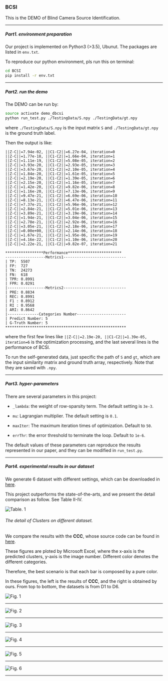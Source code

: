 ### BCSI

This is the DEMO of Blind Camera Source Identification. 

***

##### Part1. environment preparation

Our project is implemented on Python3 (>3.5), Ubunut. The packages are listed in `env.txt`. 

To reproduce our python environment, pls run this on terminal:
```bash
cd BCSI
pip install -r env.txt
```

***

##### Part2. run the demo

The DEMO can be run by:
```bash
source activate demo_dbcsi
python run_test.py ./TestingData/S.npy ./TestingData/gt.npy
```
where `./TestingData/S.npy` is the input matrix `S` and `./TestingData/gt.npy` is the ground truth label.

Then the output is like:
```commandline
||Z-C||=7.94e-02, ||C1-C2||=6.27e-04, iteration=0
||Z-C||=1.77e-18, ||C1-C2||=1.66e-04, iteration=1
||Z-C||=1.11e-19, ||C1-C2||=5.08e-05, iteration=2
||Z-C||=3.93e-20, ||C1-C2||=2.93e-05, iteration=3
||Z-C||=3.67e-20, ||C1-C2||=2.10e-05, iteration=4
||Z-C||=1.84e-20, ||C1-C2||=1.61e-05, iteration=5
||Z-C||=2.19e-20, ||C1-C2||=1.39e-05, iteration=6
||Z-C||=2.15e-20, ||C1-C2||=1.16e-05, iteration=7
||Z-C||=1.42e-20, ||C1-C2||=9.82e-06, iteration=8
||Z-C||=1.16e-20, ||C1-C2||=7.13e-06, iteration=9
||Z-C||=9.47e-21, ||C1-C2||=6.69e-06, iteration=10
||Z-C||=8.13e-21, ||C1-C2||=6.47e-06, iteration=11
||Z-C||=7.37e-21, ||C1-C2||=5.96e-06, iteration=12
||Z-C||=2.84e-21, ||C1-C2||=5.01e-06, iteration=13
||Z-C||=3.89e-21, ||C1-C2||=3.19e-06, iteration=14
||Z-C||=1.94e-21, ||C1-C2||=3.04e-06, iteration=15
||Z-C||=2.78e-21, ||C1-C2||=2.92e-06, iteration=16
||Z-C||=3.05e-21, ||C1-C2||=2.18e-06, iteration=17
||Z-C||=0.00e+00, ||C1-C2||=2.14e-06, iteration=18
||Z-C||=1.67e-21, ||C1-C2||=1.95e-06, iteration=19
||Z-C||=4.16e-22, ||C1-C2||=1.10e-06, iteration=20
||Z-C||=2.22e-21, ||C1-C2||=9.82e-07, iteration=21

*****************Performance************************
------------------Metrics1----------------------------
| TP:  5507
| FP:  727
| TN:  24273
| FN:  618
| TPR: 0.8991
| FPR: 0.0291
|-----------------Metrics2----------------------------
| PRE: 0.8834
| REC: 0.8991
| F1 : 0.8912
| RI : 0.9568
| ARI: 0.8642
|--------------Categories Number----------------------
| Predict Number: 5
| G-Truth Number: 5
******************************************************
```
where the first few lines like `||Z-C||=2.19e-20, ||C1-C2||=1.39e-05, iteration=6` is the optimization processing, and the last several lines is the performance of BCSI.

To run the self-generated data, just specific the path of `S` and `gt`, which are the input similarity matrix and ground truth array, respectively. Note that they are saved with `.npy`.  

***

##### Part3. hyper-parameters

There are several parameters in this project:

* `_lambda`: the weight of row-sparsity term. The default setting is `3e-3`.

* `mu`: Lagrangian multiplier. The default setting is `0.1`.

* `maxIter`: The maximum iteration times of optimization. Default to `50`.

* `errThr`: the error threshold to terminate the loop. Default to `1e-6`.

The default values of these parameters can reproduce the results represented in our paper, and they can be modified in `run_test.py`.
***

##### Part4. experimental results in our dataset

We generate 6 dataset with different settings, which can be downloaded in [here](https://www.jianguoyun.com/p/DVWEXaoQ6uPZBxiMsuMB).

This project outperforms the state-of-the-arts, and we present the detail comparison as follow. See Table II-IV.

![Table. 1](https://github.com/XiangJ87/BCSI/blob/master/Figures/TableII-IV.png?raw=true)



###### The detail of Clusters on different dataset.

We compare the results with the **CCC**, whose source code can be found in [here](http://www.grip.unina.it/index.php?option=com_content&view=article&id=79&Itemid=489&jsmallfib=1&dir=JSROOT/Blind_PRNUClustering).

These figures are ploted by Microsoft Excel, where the x-axis is the predicted clusters, y-axis is the image number. Different color denotes the different categories.

Therefore, the best scenario is that each bar is composed by a pure color.

In these figures, the left is the results of **CCC**, and the right is obtained by ours. From top to bottom, the datasets is from D1 to D6.


![Fig. 1](https://github.com/XiangJ87/BCSI/blob/master/Figures/D1Comparison.png?raw=true)
***
![Fig. 2](https://github.com/XiangJ87/BCSI/blob/master/Figures/D2Comparison.png?raw=true)
***
![Fig. 3](https://github.com/XiangJ87/BCSI/blob/master/Figures/D3Comparison.png?raw=true)
***
![Fig. 4](https://github.com/XiangJ87/BCSI/blob/master/Figures/D4Comparison.png?raw=true)
***
![Fig. 5](https://github.com/XiangJ87/BCSI/blob/master/Figures/D5Comparison.png?raw=true)
***
![Fig. 6](https://github.com/XiangJ87/BCSI/blob/master/Figures/D6Comparison.png?raw=true)

***
